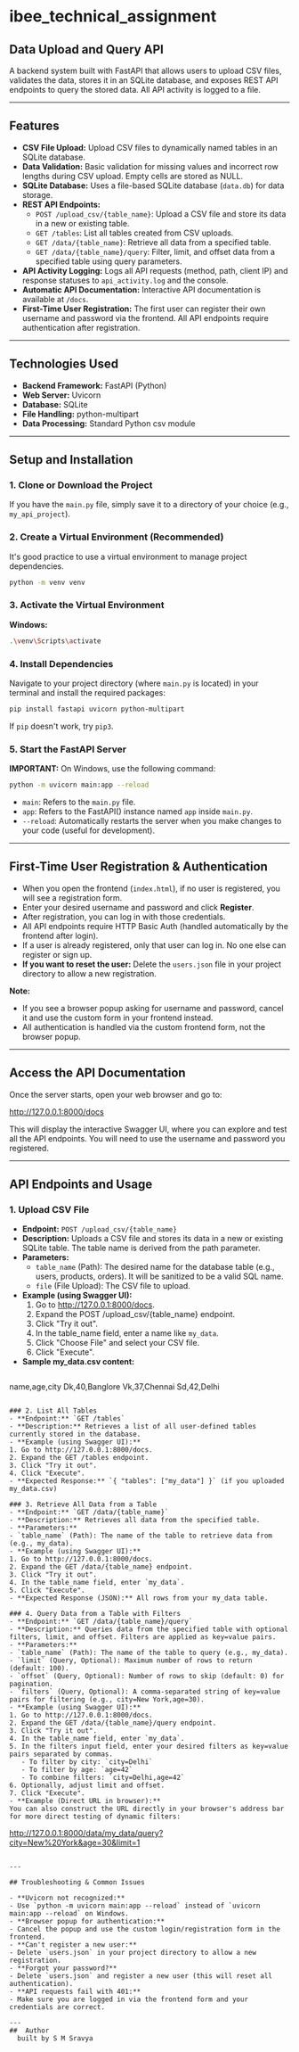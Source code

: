 # ibee_technical_assignment

## Data Upload and Query API

A backend system built with FastAPI that allows users to upload CSV files, validates the data, stores it in an SQLite database, and exposes REST API endpoints to query the stored data. All API activity is logged to a file.

---

## Features
- **CSV File Upload:** Upload CSV files to dynamically named tables in an SQLite database.
- **Data Validation:** Basic validation for missing values and incorrect row lengths during CSV upload. Empty cells are stored as NULL.
- **SQLite Database:** Uses a file-based SQLite database (`data.db`) for data storage.
- **REST API Endpoints:**
  - `POST /upload_csv/{table_name}`: Upload a CSV file and store its data in a new or existing table.
  - `GET /tables`: List all tables created from CSV uploads.
  - `GET /data/{table_name}`: Retrieve all data from a specified table.
  - `GET /data/{table_name}/query`: Filter, limit, and offset data from a specified table using query parameters.
- **API Activity Logging:** Logs all API requests (method, path, client IP) and response statuses to `api_activity.log` and the console.
- **Automatic API Documentation:** Interactive API documentation is available at `/docs`.
- **First-Time User Registration:** The first user can register their own username and password via the frontend. All API endpoints require authentication after registration.

---

## Technologies Used
- **Backend Framework:** FastAPI (Python)
- **Web Server:** Uvicorn
- **Database:** SQLite
- **File Handling:** python-multipart
- **Data Processing:** Standard Python csv module

---

## Setup and Installation

### 1. Clone or Download the Project
If you have the `main.py` file, simply save it to a directory of your choice (e.g., `my_api_project`).

### 2. Create a Virtual Environment (Recommended)
It's good practice to use a virtual environment to manage project dependencies.

```sh
python -m venv venv
```

### 3. Activate the Virtual Environment
**Windows:**
```sh
.\venv\Scripts\activate
```

### 4. Install Dependencies
Navigate to your project directory (where `main.py` is located) in your terminal and install the required packages:

```sh
pip install fastapi uvicorn python-multipart
```

If `pip` doesn't work, try `pip3`.

### 5. Start the FastAPI Server
**IMPORTANT:** On Windows, use the following command:
```sh
python -m uvicorn main:app --reload
```
- `main`: Refers to the `main.py` file.
- `app`: Refers to the FastAPI() instance named `app` inside `main.py`.
- `--reload`: Automatically restarts the server when you make changes to your code (useful for development).

---

## First-Time User Registration & Authentication

- When you open the frontend (`index.html`), if no user is registered, you will see a registration form.
- Enter your desired username and password and click **Register**.
- After registration, you can log in with those credentials.
- All API endpoints require HTTP Basic Auth (handled automatically by the frontend after login).
- If a user is already registered, only that user can log in. No one else can register or sign up.
- **If you want to reset the user:** Delete the `users.json` file in your project directory to allow a new registration.

**Note:**
- If you see a browser popup asking for username and password, cancel it and use the custom form in your frontend instead.
- All authentication is handled via the custom frontend form, not the browser popup.

---

## Access the API Documentation
Once the server starts, open your web browser and go to:

http://127.0.0.1:8000/docs

This will display the interactive Swagger UI, where you can explore and test all the API endpoints. You will need to use the username and password you registered.

---

## API Endpoints and Usage

### 1. Upload CSV File
- **Endpoint:** `POST /upload_csv/{table_name}`
- **Description:** Uploads a CSV file and stores its data in a new or existing SQLite table. The table name is derived from the path parameter.
- **Parameters:**
  - `table_name` (Path): The desired name for the database table (e.g., users, products, orders). It will be sanitized to be a valid SQL name.
  - `file` (File Upload): The CSV file to upload.
- **Example (using Swagger UI):**
  1. Go to http://127.0.0.1:8000/docs.
  2. Expand the POST /upload_csv/{table_name} endpoint.
  3. Click "Try it out".
  4. In the table_name field, enter a name like `my_data`.
  5. Click "Choose File" and select your CSV file.
  6. Click "Execute".
- **Sample my_data.csv content:**
  ```csv
name,age,city
Dk,40,Banglore
Vk,37,Chennai
Sd,42,Delhi
  ```

### 2. List All Tables
- **Endpoint:** `GET /tables`
- **Description:** Retrieves a list of all user-defined tables currently stored in the database.
- **Example (using Swagger UI):**
  1. Go to http://127.0.0.1:8000/docs.
  2. Expand the GET /tables endpoint.
  3. Click "Try it out".
  4. Click "Execute".
- **Expected Response:** `{ "tables": ["my_data"] }` (if you uploaded my_data.csv)

### 3. Retrieve All Data from a Table
- **Endpoint:** `GET /data/{table_name}`
- **Description:** Retrieves all data from the specified table.
- **Parameters:**
  - `table_name` (Path): The name of the table to retrieve data from (e.g., my_data).
- **Example (using Swagger UI):**
  1. Go to http://127.0.0.1:8000/docs.
  2. Expand the GET /data/{table_name} endpoint.
  3. Click "Try it out".
  4. In the table_name field, enter `my_data`.
  5. Click "Execute".
- **Expected Response (JSON):** All rows from your my_data table.

### 4. Query Data from a Table with Filters
- **Endpoint:** `GET /data/{table_name}/query`
- **Description:** Queries data from the specified table with optional filters, limit, and offset. Filters are applied as key=value pairs.
- **Parameters:**
  - `table_name` (Path): The name of the table to query (e.g., my_data).
  - `limit` (Query, Optional): Maximum number of rows to return (default: 100).
  - `offset` (Query, Optional): Number of rows to skip (default: 0) for pagination.
  - `filters` (Query, Optional): A comma-separated string of key=value pairs for filtering (e.g., city=New York,age=30).
- **Example (using Swagger UI):**
  1. Go to http://127.0.0.1:8000/docs.
  2. Expand the GET /data/{table_name}/query endpoint.
  3. Click "Try it out".
  4. In the table_name field, enter `my_data`.
  5. In the filters input field, enter your desired filters as key=value pairs separated by commas.
     - To filter by city: `city=Delhi`
     - To filter by age: `age=42`
     - To combine filters: `city=Delhi,age=42`
  6. Optionally, adjust limit and offset.
  7. Click "Execute".
- **Example (Direct URL in browser):**
  You can also construct the URL directly in your browser's address bar for more direct testing of dynamic filters:
  ```
http://127.0.0.1:8000/data/my_data/query?city=New%20York&age=30&limit=1
  ```

---

## Troubleshooting & Common Issues

- **Uvicorn not recognized:**
  - Use `python -m uvicorn main:app --reload` instead of `uvicorn main:app --reload` on Windows.
- **Browser popup for authentication:**
  - Cancel the popup and use the custom login/registration form in the frontend.
- **Can't register a new user:**
  - Delete `users.json` in your project directory to allow a new registration.
- **Forgot your password?**
  - Delete `users.json` and register a new user (this will reset all authentication).
- **API requests fail with 401:**
  - Make sure you are logged in via the frontend form and your credentials are correct.

---
##  Author
    built by S M Sravya
